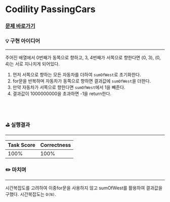 # Codility PassingCars
### [문제 바로가기](https://app.codility.com/programmers/lessons/5-prefix_sums/passing_cars/)

### 💡 구현 아이디어
--- 
주어진 배열에서 0번째가 동쪽으로 향하고, 3, 4번째가 서쪽으로 향한다면 (0, 3), (0, 4)는 서로 지나치게 되어있다.
1.  먼저 서쪽으로 향하는 모든 자동차를 더하여 `sumOfWest`로 초기화한다.
2. for문을 반복하며 자동차가 동쪽으로 향하면 결과값에 `sumOfWest`을 더한다.
3. 만약 자동차가 서쪽으로 향한다면 `sumOfWest`에서 1을 빼준다.
4. 결과값이 1000000000을 초과하면 -1을 return한다.

<br/><br/>


### ⛳️ 실행결과
---
| Task Score | Correctness |
| ------ | ------ |
|  100% | 100% | <br/><br/>


### ✏️ 마치며
---
시간복잡도를 고려하여 이중for문을 사용하지 않고 sumOfWest를 활용하여 결과값을 구했다. 시간복잡도는 `O(N)`.